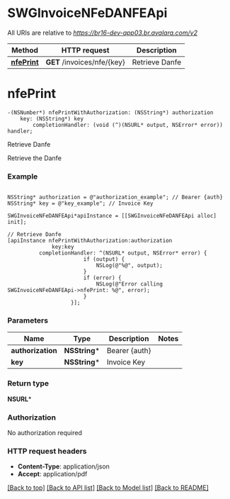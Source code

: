 # SWGInvoiceNFeDANFEApi

All URIs are relative to *https://br16-dev-app03.br.avalara.com/v2*

Method | HTTP request | Description
------------- | ------------- | -------------
[**nfePrint**](SWGInvoiceNFeDANFEApi.md#nfeprint) | **GET** /invoices/nfe/{key} | Retrieve Danfe


# **nfePrint**
```objc
-(NSNumber*) nfePrintWithAuthorization: (NSString*) authorization
    key: (NSString*) key
        completionHandler: (void (^)(NSURL* output, NSError* error)) handler;
```

Retrieve Danfe

Retrieve the Danfe 

### Example 
```objc

NSString* authorization = @"authorization_example"; // Bearer {auth}
NSString* key = @"key_example"; // Invoice Key

SWGInvoiceNFeDANFEApi*apiInstance = [[SWGInvoiceNFeDANFEApi alloc] init];

// Retrieve Danfe
[apiInstance nfePrintWithAuthorization:authorization
              key:key
          completionHandler: ^(NSURL* output, NSError* error) {
                        if (output) {
                            NSLog(@"%@", output);
                        }
                        if (error) {
                            NSLog(@"Error calling SWGInvoiceNFeDANFEApi->nfePrint: %@", error);
                        }
                    }];
```

### Parameters

Name | Type | Description  | Notes
------------- | ------------- | ------------- | -------------
 **authorization** | **NSString***| Bearer {auth} | 
 **key** | **NSString***| Invoice Key | 

### Return type

**NSURL***

### Authorization

No authorization required

### HTTP request headers

 - **Content-Type**: application/json
 - **Accept**: application/pdf

[[Back to top]](#) [[Back to API list]](../README.md#documentation-for-api-endpoints) [[Back to Model list]](../README.md#documentation-for-models) [[Back to README]](../README.md)

